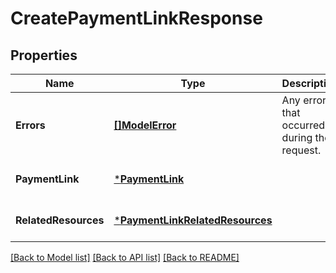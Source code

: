 # CreatePaymentLinkResponse

## Properties

 Name                 | Type                                                               | Description                                  | Notes                        
----------------------|--------------------------------------------------------------------|----------------------------------------------|------------------------------
 **Errors**           | [**[]ModelError**](Error.md)                                       | Any errors that occurred during the request. | [optional] [default to null] 
 **PaymentLink**      | [***PaymentLink**](PaymentLink.md)                                 |                                              | [optional] [default to null] 
 **RelatedResources** | [***PaymentLinkRelatedResources**](PaymentLinkRelatedResources.md) |                                              | [optional] [default to null] 

[[Back to Model list]](../README.md#documentation-for-models) [[Back to API list]](../README.md#documentation-for-api-endpoints) [[Back to README]](../README.md)

